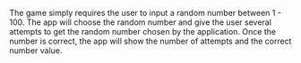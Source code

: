 The game simply requires the user to input a random number between 1 - 100. 
The app will choose the random number and give the user several attempts to get the random number chosen by the application. 
Once the number is correct, the app will show the number of attempts and the correct number value.
